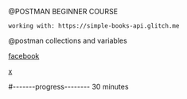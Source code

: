 @POSTMAN BEGINNER COURSE

    working with: https://simple-books-api.glitch.me

@postman collections and variables

[facebook](www.facebook.com)

[x](www.twitter.com)




#-------progress--------
30 minutes